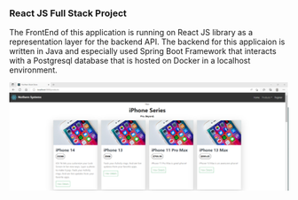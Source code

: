 ### React JS Full Stack Project

 The FrontEnd of this application is running on React JS library as a representation layer for the backend API. The backend for this applicaion is written in Java and especially used Spring Boot Framework that interacts with a Postgresql database that is hosted on Docker in a localhost environment.

 ![React - FrontEnd snapshot](https://github.com/MahmoudAhmadOsman/spring-boot-react/blob/master/frontend/public/assets/images/frontend-image.png)
